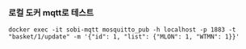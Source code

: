 ### 로컬 도커 mqtt로 테스트
```
docker exec -it sobi-mqtt mosquitto_pub -h localhost -p 1883 -t "basket/1/update" -m '{"id": 1, "list": {"MLON": 1, "WTMN": 1}}'
```